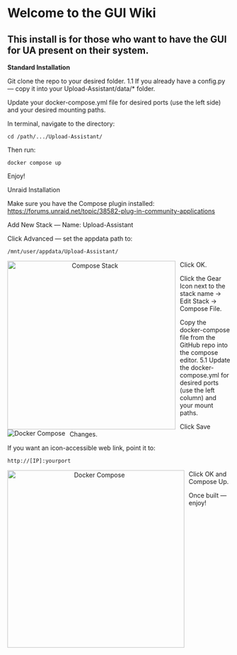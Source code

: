
# Welcome to the GUI Wiki

This install is for those who want to have the GUI for UA present on their system.
-
**Standard Installation**

Git clone the repo to your desired folder.
1.1 If you already have a config.py — copy it into your Upload-Assistant/data/* folder.

Update your docker-compose.yml file for desired ports (use the left side) and your desired mounting paths.

In terminal, navigate to the directory:

    cd /path/.../Upload-Assistant/

Then run:

    docker compose up

Enjoy!

Unraid Installation

Make sure you have the Compose plugin installed:
https://forums.unraid.net/topic/38582-plug-in-community-applications

Add New Stack — Name: Upload-Assistant

Click Advanced — set the appdata path to:

    /mnt/user/appdata/Upload-Assistant/
<center> <img src="https://i.ibb.co/zLhG3n6/Picture3.png"  
alt="Compose Stack"  width="380"
style="float: left; margin-right: 10px;" /></center>

Click OK.

Click the Gear Icon next to the stack name → Edit Stack → Compose File.

Copy the docker-compose file from the GitHub repo into the compose editor.
5.1 Update the docker-compose.yml for desired ports (use the left column) and your mount paths.
<center> <img src="https://i.ibb.co/fGxKcJbP/Picture1.png.png"  
alt="Docker Compose"  width=auto
style="float: left; margin-right: 10px;" /></center>

Click Save Changes.

If you want an icon-accessible web link, point it to:

    http://[IP]:yourport
<center> <img src="https://i.ibb.co/SWkSypB/Picture2.png"  
alt="Docker Compose"  width="400"
style="float: left; margin-right: 10px; size: 300px;" /></center>

Click OK and Compose Up.

Once built — enjoy!
